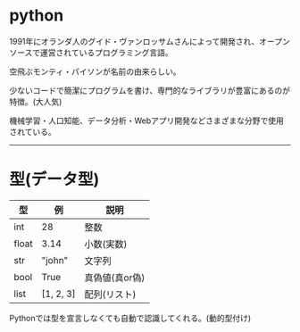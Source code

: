 # python

1991年にオランダ人のグイド・ヴァンロッサムさんによって開発され、オープンソースで運営されているプログラミング言語。

空飛ぶモンティ・パイソンが名前の由来らしい。

少ないコードで簡潔にプログラムを書け、専門的なライブラリが豊富にあるのが特徴。(大人気)

機械学習・人口知能、データ分析・Webアプリ開発などさまざまな分野で使用されている。

---

# 型(データ型)

| 型    | 例        | 説明           |
|-------|-----------|----------------|
| int   | 28        | 整数           |
| float | 3.14      | 小数(実数)     |
| str   | "john"    | 文字列         |
| bool  | True      | 真偽値(真or偽) |
| list  | [1, 2, 3] | 配列(リスト)   |

Pythonでは型を宣言しなくても自動で認識してくれる。(動的型付け)

